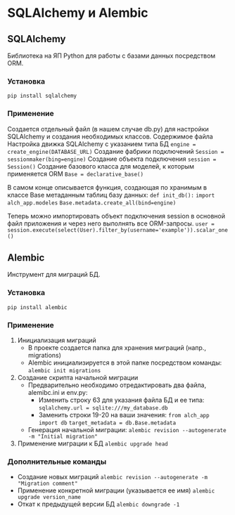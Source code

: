 # SQLAlchemy и Alembic

## SQLAlchemy
Библиотека на ЯП Python для работы с базами данных посредством ORM.
### Установка
`pip install sqlalchemy`

### Применение
Создается отдельный файл (в нашем случае db.py) для настройки SQLAlchemy и создания необходимых классов.
Содержимое файла
Настройка движка SQLAlchemy с указанием типа БД
`engine = create_engine(DATABASE_URL)`
Создание фабрики подключений
`Session = sessionmaker(bing=engine)`
Создание объекта подключения
`session = Session()`
Создание базового класса для моделей, к которым применяется ORM
`Base = declarative_base()`

В самом конце описывается функция, создающая по хранимым в классе Base метаданным таблиц базу данных:
`def init_db():`
    `import alch_app.modeles`
    `Base.metadata.create_all(bind=engine)`

Теперь можно импортировать объект подключения session в основной файл приложения и через него выполнять все ORM-запросы.
`user = session.execute(select(User).filter_by(username='example')).scalar_one()`


## Alembic
Инструмент для миграций БД.

### Установка
`pip install alembic`

### Применение
1. Инициализация миграций
    - В проекте создается папка для хранения миграций (напр., migrations)
    - Alembic инициализируется в этой папке посредством команды:
    `alembic init migrations`
2. Создание скрипта начальной миграции
    - Предварительно необходимо отредактировать два файла, alemibc.ini и env.py:
        - Изменить строку 63 для указания файла БД и ее типа:
        `sqlalchemy.url = sqlite:///my_database.db`
        - Заменить строки 19-20 на ваши значения:
        `from alch_app import db`
        `target_metadata = db.Base.metadata`
    - Генерация начальной миграции:
    `alembic revision --autogenerate -m "Initial migration"`
3. Применение миграции к БД
`alembic upgrade head`

### Дополнительные команды
- Создание новых миграций
`alembic revision --autogenerate -m "Migration comment"`
- Применение конкретной миграции (указывается ее имя)
`alembic upgrade version_name`
- Откат к предыдущей версии БД
`alembic downgrade -1`